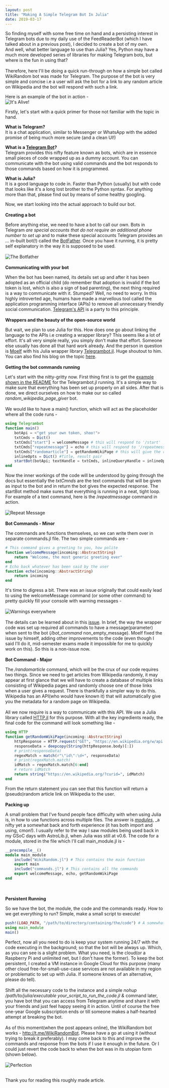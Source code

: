 ```yaml
---
layout: post
title: "Making A Simple Telegram Bot In Julia"
date: 2019-03-17
---
```


So finding myself with some free time on hand and a persisting interest in Telegram bots due to my daily use of the FeedReaderBot (which I have talked about in a previous post), I decided to create a bot of my own. <br/>
And well, what better language to use than Julia? Yes, Python may have a much more developed series of libraries for making Telegram bots, but where is the fun in using that? <br/>
<br/>
Therefore, here I'll be doing a quick run-through on how a simple bot called WikiRandom bot was made for Telegram. The purpose of the bot is very simple and concise i.e a user will ask the bot for a link to any random article on Wikipedia and the bot will respond with such a link.<br/>

Here is an example of the bot in action - <br/>
<img src="{{site.url}}/images/telegrambots/workinglist.png" margin: auto alt = "It's Alive!">


Firstly, let's start with a quick primer for those not familiar with the topic in hand.<br/>

**What is Telegram?**<br/>
It is a chat application, similar to Messenger or WhatsApp with the added promise of being much more secure (and a clean UI!)

**What is a [Telegram Bot](https://core.telegram.org/bots)?**<br/>
Telegram provides this nifty feature known as bots, which are in essence small pieces of code wrapped up as a dummy account. You can communicate with the bot using valid commands and the bot responds to those commands based on how it is programmed.

**What is Julia?**<br/>
It is a good language to code in. Faster than Python (usually) but with code that looks like it's a long lost brother to the Python syntax. For anything more than that, please find out by means of some healthy googling.<br/>

Now, we start looking into the actual approach to build our bot.
<br><br/>
**Creating a bot**

Before anything else, we need to have a bot to call our own. Bots in Telegram *are special accounts that do not require an additional phone number to set up* and to make these special accounts Telegram provides an ... in-built bot(!) called the [BotFather](https://telegram.me/botfather). Once you have it running, it is pretty self explanatory in the way it is supposed to be used.
<br><br/>
<img src="{{site.url}}/images/telegrambots/botfather1.png" margin: auto alt = "The Botfather">
<br><br/>
**Communicating with your bot**

When the bot has been named, its details set up and after it has been adopted as an official child (do remember that adoption is invalid if the bot token is lost, which is also a sign of bad parenting), the next thing required is a way to communicate with it. Stumped? Well, no need to worry. In this highly introverted age, humans have made a marvellous tool called the application programming interface (APIs) to remove all unnecessary friendly social communication. [Telegram's API](https://core.telegram.org/bots/api) is a party to this principle.
<br><br/>
**Wrappers and the beauty of the open-source world**

But wait, we plan to use Julia for this. How does one go about linking the language to the APIs i.e creating a wrapper library? This seems like a lot of effort. It's all very simple really, you simply don't make that effort. Someone else usually has done all that hard work already. And the person in question is [Moelf](https://github.com/Moelf) with his Julia wrapper library [Telegrambot.jl](https://github.com/Moelf/Telegrambot.jl). Huge shoutout to him. You can also find his blog on the topic [here](https://blog.jling.dev/a-telegram-bot-in-julia/).
<br><br/>
**Getting the bot commands running**

Let's start with the nitty-gritty now. First thing first is to get the [example shown in the README](https://github.com/Moelf/Telegrambot.jl/blob/master/README.md) for the Telegrambot.jl running. It's a simple way to make sure that everything has been set up properly on all sides. After that is done, we direct ourselves on how to make our so called *random_wikipedia_page_giver* bot.
<br><br/>
We would like to have a main() function, which will act as the placeholder where all the code runs -
```julia
using Telegrambot
function main()
    botApi = <"get your own token, shoo!">
    txtCmds = Dict()
    txtCmds["start"] = welcomeMessage # this will respond to '/start'
    txtCmds["repeatmessage"] = echo # this will respond to '/repeatmessage <any thing>'
    txtCmds["randomarticle"] = getRandomWikiPage # this will give the random article we require
    inlineOpts = Dict() #Title, result pair
    startBot(botApi; textHandle = txtCmds, inlineQueryHandle = inlineOpts)
end
```
Now the inner workings of the code will be understood by going through the docs but essentially the *txtCmnds* are the text commands that will be given as input to the bot and in return the bot gives the expected response. The startBot method make sures that everything is running in a neat, tight loop. For example of a text command, here is the /*repeatmessage* command in action.<br><br/>
<img src="{{site.url}}/images/telegrambots/repeatmessage.png" margin: auto alt = "Repeat Message">
<br><br/>
**Bot Commands - Minor**

The commands are functions themselves, so we can write them over in separate commands.jl file. The two simple commands are -
```julia
# This command gives a greeting to you, how polite
function welcomeMessage(incoming::AbstractString)
    return "Welcome, the most generic greeting ever"
end
# Echo back whatever has been said by the user
function echo(incoming::AbstractString)
    return incoming
end
```
It's time to digress a bit. There was an issue originally that could easily lead to using the welcomeMessage command (or some other command) to pretty quickly fill your console with warning messages - <br><br/>
<img src="{{site.url}}/images/telegrambots/allstringstarterror.png" margin: auto alt = "Warnings everywhere">
<br><br/>
The details can be learned about in this [issue](https://github.com/Moelf/Telegrambot.jl/issues/5). In brief, the way the wrapper code was set up required all commands to have a message(parameter) when sent to the bot (*/bot_command* non_empty_message). Moelf fixed the issue by himself, adding other improvements to the code (even though I said I'll do it, mid-semester exams made it impossible for me to quickly work on this). So this is a non-issue now.
<br><br/>
**Bot Command - Major**

The */randomarticle* command, which will be the crux of our code requires two things. Since we need to get articles from Wikipedia randomly, it may appear at first glance that we will have to create a database of multiple links consisting of Wikipedia pages and randomly choose one of those links when a user gives a request. There is thankfully a simpler way to do this. Wikipedia has an API(who would have known it) that will automatically give you the metadata for a random page on Wikipedia.<br><br/>
All we now require is a way to communicate with this API. We use a Julia library called [HTTP.jl](https://github.com/JuliaWeb/HTTP.jl) for this purpose. With all the key ingredients ready, the final code for the command will look something like -
```julia
using HTTP
function getRandomWikiPage(incoming::AbstractString)
    httpResponse = HTTP.request("GET", "https://en.wikipedia.org/w/api.php?action=query&list=random&format=json&rnnamespace=0&rnlimit=1"; verbose=1)
    responseData = deepcopy(String(httpResponse.body)[:])
    # print(responseData)
    regexMatch = match(r"\"id\":\d+", responseData)
    # print(regexMatch.match)
    idMatch = regexMatch.match[6:end]
    # return idMatch
    return string("https://en.wikipedia.org/?curid=", idMatch)
end
```
From the return statement you can see that this function will return a (pseudo)random article link on Wikipedia to the user.
<br><br/>
**Packing up**

A small problem that I've found people face difficulty with when using Julia is, in how to use functions across multiple files. The answer is *[modules](https://docs.julialang.org/en/v1/manual/modules/index.html)*, _a nifty yet a somewhat back and forth experience (it has both import and using, cmon!). I usually refer to the way I saw modules being used back in my GSoC days with AstroLib.jl, when Julia was still at v0.6. The code for a module, stored in the file which I'll call main_module.jl is -
```julia
__precompile__()
module main_module
    include("WikiRandom.jl") # This contains the main function
    export main
    include("commands.jl") # This contains all the commands
    export welcomeMessage, echo, getRandomWikiPage
end
```
<br><br/>
**Persistent Running**

So we have the bot, the module, the code and the commands ready. How to we get everything to run? Simple, make a small script to execute!
```julia
push!(LOAD_PATH, "/path/to/directory/containing/the/code") # A somewhat annoying workaround required when using modules in Julia
using main_module
main()
```
Perfect, now all you need to do is keep your system running 24/7 with the code executing in the background; so that the bot will be always up. Which, as you can see is a slight problem. What you need, is the cloud(or a Raspberry Pi and unlimited net, but I don't have the former). To keep the bot persistent, I created a VM instance in Google Cloud for this purpose (many other cloud free-for-small-use-case services are not available in my region or problematic to set up with Julia. If someone knows of an alternative, please do tell). <br><br/>
Shift all the necessary code to the instance and a simple *nohup /path/to/julia/executable your_script_to_run_the_code.jl &* command later, you have bot that you can access from Telegram anytime and share it with your friends and just feel happy seeing it in action. Until of course the free one-year Google subscription ends or till someone makes a half-hearted attempt at breaking the bot. <br><br/>
As of this moment(when the post appears online), the WikiRandom bot works - http://t.me/WikiRandomBot. Please have a go at using it (without trying to break it preferably). I may come back to this and improve the commands and response from the bots if I use it enough in the future. Or I could just revert the code back to when the bot was in its utopian form (shown below).
<br><br/>
<img src="{{site.url}}/images/telegrambots/allstart.png" margin: auto alt = "Perfection">
<br><br/>

Thank you for reading this roughly made article.
